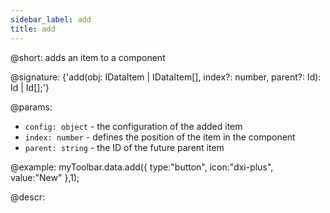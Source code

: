 ```yaml
---
sidebar_label: add
title: add
---          
```


@short: adds an item to a component

@signature: {'add(obj: IDataItem | IDataItem[], index?: number, parent?: Id): Id | Id[];'}

@params:
- `config: object` - the configuration of the added item
- `index: number` - defines the position of the item in the component
- `parent: string` - the ID of the future parent item

@example:
myToolbar.data.add({
    type:"button",
    icon:"dxi-plus",
    value:"New"
},1);

@descr:

